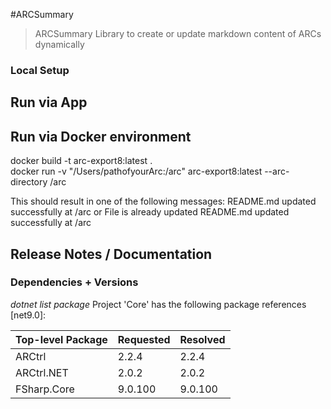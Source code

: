 #ARCSummary

>ARCSummary Library to create or update markdown content of ARCs dynamically


### Local Setup
## Run via App


## Run via Docker environment
docker build -t arc-export8:latest .   
docker run -v "/Users/pathofyourArc:/arc" arc-export8:latest --arc-directory /arc

This should result in one of the following messages:
README.md updated successfully at /arc
or
File is already updated
README.md updated successfully at /arc
## Release Notes / Documentation

### Dependencies + Versions
_dotnet list package_ Project 'Core' has the following package references [net9.0]: 

|Top-level Package   |    Requested  | Resolved|
| ------------------ | ------------- | --------|
|  ARCtrl            |    2.2.4      | 2.2.4   |
|  ARCtrl.NET        |    2.0.2      | 2.0.2   |
|  FSharp.Core       |    9.0.100    | 9.0.100 |

